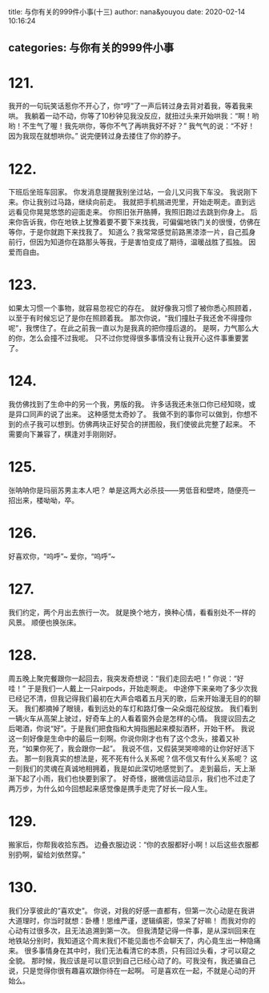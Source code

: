 title: 与你有关的999件小事(十三)
author: nana&youyou
date: 2020-02-14 10:16:24

categories: 与你有关的999件小事
---

# 121.

我开的一句玩笑话惹你不开心了，你“哼”了一声后转过身去背对着我，等着我来哄。
我躺着一动不动，你等了10秒钟见我没反应，就扭过头来开始哄我：“啊！哟哟！不生气了喔！我先哄你，等你不气了再哄我好不好？”
我气气的说：“不好！因为我现在就想哄你。”
说完便转过身去搂住了你的脖子。<!-- more -->

# 122.

下班后坐班车回家。
你发消息提醒我别坐过站，一会儿又问我下车没。
我说刚下来。你让我别过马路，继续向前走。
我就把手机揣进兜里，开始走啊走。直到远远看见你晃晃悠悠的迎面走来。
你照旧张开胳膊，我照旧跑过去跳到你身上。
后来你告诉我，你在地铁上犹豫着要不要下来找我，可偏偏地铁门关的很慢，仿佛在等你，于是你就跑下来找我了。
知道么？我常常感觉前路黑漆漆一片，自己孤身前行，但因为知道你在路那头等我，于是害怕变成了期待，温暖战胜了孤独。
因爱而自由。

# 123.

如果太习惯一个事物，就容易忽视它的存在。
就好像我习惯了被你悉心照顾着，以至于有时候忘记了是你在照顾着我。
那次你说，“我们撞肚子我还舍不得撞你呢”，我愣住了。在此之前我一直以为是我真的把你撞后退的。
是啊，力气那么大的你，怎么会撞不过我呢。
只不过你觉得很多事情没有让我开心这件事重要罢了。

# 124.

我仿佛找到了生命中的另一个我，男版的我。
许多话我还未张口你已经知晓，或是异口同声的说了出来。
这种感觉太奇妙了。
我做不到的事你可以做到，你想不到的点子我可以想到。仿佛两块正好契合的拼图般，我们使彼此完整了起来。
不需要向下兼容了，棋逢对手刚刚好。

# 125.

张呐呐你是玛丽苏男主本人吧？
单是这两大必杀技——男低音和壁咚，随便亮一招出来，楼呦呦，卒。

# 126.

好喜欢你，“呜呼”~
爱你，“呜呼”~

# 127.

我们约定，两个月出去旅行一次。
就是换个地方，换种心情，看看别处不一样的风景。
顺便也换张床。

# 128.

周五晚上聚完餐跟你一起回去，我突发奇想说：“我们走回去吧！”
你说：“好哇！”
于是我们一人戴上一只airpods，开始走啊走。
中途停下来亲吻了多少次我已经记不清，但我记得我们最初在大声合唱着五月天的歌，后来开始漫无目的的聊天。
我们都摘掉了眼镜，看到远处的车灯和路灯像一朵朵烟花般绽放。
我们看到一辆火车从高架上驶过，好奇车上的人看着窗外会是怎样的心情。
我提议回去之后喝酒，你说“好”。于是我们把食指和大拇指圈起来模拟酒杯，开始干杯。
我说这一刻好像是生命中的最后一刻啊。你说你刚才也有了这个念头，接着又补充，“如果你死了，我会跟你一起”。
我说不信，又假装哭哭啼啼的让你好好活下去。
那一刻我真实的想法是，死不死有什么关系呢？信不信又有什么关系呢？
这一刻我们的灵魂在真诚地相拥着，我是如此深切地感觉到了。
走到最后，天上渐渐下起了小雨，我们也快要到家了。
好奇怪，据微信运动显示，我们也不过走了两万步，为什么如今回想起来感觉像是携手走完了好长一段人生。

# 129.

搬家后，你帮我收拾东西。
边叠衣服边说：“你的衣服都好小啊！以后这些衣服都别扔啊，留给刘依然穿。”

# 130.

我们分享彼此的“喜欢史”。
你说，对我的好感一直都有，但第一次心动是在我讲大道理时，你当时就想：卧槽！思维严谨，逻辑缜密，惊呆了好嘛！
而我对你的心动有过很多次，且无法追溯到第一次。
但我清楚记得一件事，是从深圳回来在地铁站分别时，我知道这个周末我们不能见面也不会聊天了，内心竟生出一种隐痛来。
很多事情身在其中时，我们无法看清它的本质，只有回过头看，才可以窥之全貌。
那时候，我应该是可以意识到自己已经心动了的。可我没有，我还骗自己说，只是觉得你很有趣喜欢跟你待在一起啊。
可是喜欢在一起，不就是心动的开始么。